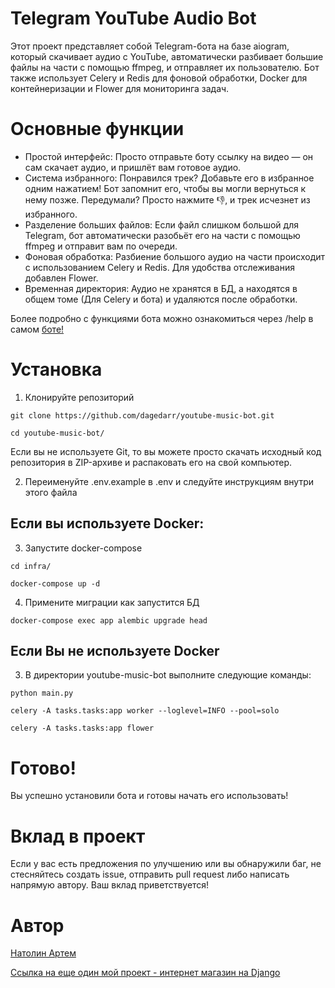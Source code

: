 # Telegram YouTube Audio Bot

Этот проект представляет собой Telegram-бота на базе aiogram, который скачивает аудио с YouTube, автоматически разбивает большие файлы на части с помощью ffmpeg, и отправляет их пользователю. Бот также использует Celery и Redis для фоновой обработки, Docker для контейнеризации и Flower для мониторинга задач.

# Основные функции
- Простой интерфейс: Просто отправьте боту ссылку на видео — он сам скачает аудио, и пришлёт вам готовое аудио.
- Система избранного: Понравился трек? Добавьте его в избранное одним нажатием! Бот запомнит его, чтобы вы могли вернуться к нему позже. Передумали? Просто нажмите 👎, и трек исчезнет из избранного.
- Разделение больших файлов: Если файл слишком большой для Telegram, бот автоматически разобьёт его на части с помощью ffmpeg и отправит вам по очереди.
- Фоновая обработка: Разбиение большого аудио на части происходит с использованием Celery и Redis. Для удобства отслеживания добавлен Flower.
- Временная директория: Аудио не хранятся в БД, а находятся в общем томе (Для Celery и бота) и удаляются после обработки.

Более подробно с функциями бота можно ознакомиться через /help в самом [боте!](https://t.me/NatolinYTBot)

# Установка

1. Клонируйте репозиторий
```
git clone https://github.com/dagedarr/youtube-music-bot.git

cd youtube-music-bot/
```
Если вы не используете Git, то вы можете просто скачать исходный код репозитория в ZIP-архиве и распаковать его на свой компьютер.

2. Переименуйте .env.example в .env и следуйте инструкциям внутри этого файла

## Если вы используете Docker:

3. Запустите docker-compose

```
cd infra/

docker-compose up -d
```
4. Примените миграции как запустится БД

```
docker-compose exec app alembic upgrade head
```

## Если Вы не используете Docker

3. В директории youtube-music-bot выполните следующие команды:

```
python main.py

celery -A tasks.tasks:app worker --loglevel=INFO --pool=solo

celery -A tasks.tasks:app flower
```

# Готово!
Вы успешно установили бота и готовы начать его использовать!

# Вклад в проект
Если у вас есть предложения по улучшению или вы обнаружили баг, не стесняйтесь создать issue, отправить pull request либо написать напрямую автору. Ваш вклад приветствуется!

# Автор
[Натолин Артем](https://github.com/dagedarr)

[Ссылка на еще один мой проект - интернет магазин на Django](https://github.com/dagedarr/StoreProject) 